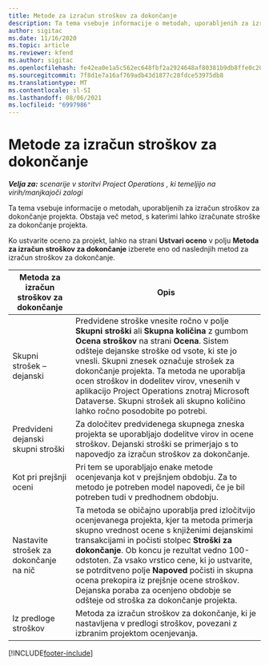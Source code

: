 ```yaml
---
title: Metode za izračun stroškov za dokončanje
description: Ta tema vsebuje informacije o metodah, uporabljenih za izračun stroškov za dokončanje projekta.
author: sigitac
ms.date: 11/16/2020
ms.topic: article
ms.reviewer: kfend
ms.author: sigitac
ms.openlocfilehash: fe42ea0e1a5c562ec648fbf2a2924648af80381b9db8ffe0c209cb5247bb2ba2
ms.sourcegitcommit: 7f8d1e7a16af769adb43d1877c28fdce53975db8
ms.translationtype: MT
ms.contentlocale: sl-SI
ms.lasthandoff: 08/06/2021
ms.locfileid: "6997986"
---
```

# <a name="cost-to-complete-methods"></a>Metode za izračun stroškov za dokončanje

_**Velja za:** scenarije v storitvi Project Operations , ki temeljijo na virih/manjkajoči zalogi_

Ta tema vsebuje informacije o metodah, uporabljenih za izračun stroškov za dokončanje projekta. Obstaja več metod, s katerimi lahko izračunate stroške za dokončanje projekta. 

Ko ustvarite oceno za projekt, lahko na strani **Ustvari oceno** v polju **Metoda za izračun stroškov za dokončanje** izberete eno od naslednjih metod za izračun stroškov za dokončanje.

| Metoda za izračun stroškov za dokončanje    | Opis                                                                                                                                                                                                                                                                                                                                                                                                                                                                                        |
|------------------------------|----------------------------------------------------------------------------------------------------------------------------------------------------------------------------------------------------------------------------------------------------------------------------------------------------------------------------------------------------------------------------------------------------------------------------------------------------------------------------------------------------|
| Skupni strošek – dejanski            | Predvidene stroške vnesite ročno v polje **Skupni stroški** ali **Skupna količina** z gumbom **Ocena stroškov** na strani **Ocena**. Sistem odšteje dejanske stroške od vsote, ki ste jo vnesli. Skupni znesek označuje strošek za dokončanje projekta. Ta metoda ne uporablja ocen stroškov in dodelitev virov, vnesenih v aplikacijo Project Operations znotraj Microsoft Dataverse. Skupni strošek ali skupno količino lahko ročno posodobite po potrebi.  |
| Predvideni dejanski skupni stroški        | Za določitev predvidenega skupnega zneska projekta se uporabljajo dodelitve virov in ocene stroškov. Dejanski stroški se primerjajo s to napovedjo za izračun stroškov za dokončanje.                                                                                                                                                                                                                                                                          |
| Kot pri prejšnji oceni         | Pri tem se uporabljajo enake metode ocenjevanja kot v prejšnjem obdobju. Za to metodo je potreben model napovedi, če je bil potreben tudi v predhodnem obdobju.                                                                                                                                                                                                                                                                                                                           |
| Nastavite strošek za dokončanje na nič | Ta metoda se običajno uporablja pred izločitvijo ocenjevanega projekta, kjer ta metoda primerja skupno vrednost ocene s knjiženimi dejanskimi transakcijami in počisti stolpec **Stroški za dokončanje**. Ob koncu je rezultat vedno 100-odstoten. Za vsako vrstico cene, ki jo ustvarite, se potrditveno polje **Napoved** počisti in skupna ocena prekopira iz prejšnje ocene stroškov. Dejanska poraba za ocenjeno obdobje se odšteje od stroška za dokončanje projekta.              |
| Iz predloge stroškov           | Metoda za izračun stroškov za dokončanje, ki je nastavljena v predlogi stroškov, povezani z izbranim projektom ocenjevanja.                                                                                                                                                                                                                                                                                                                                                                          |


[!INCLUDE[footer-include](../includes/footer-banner.md)]